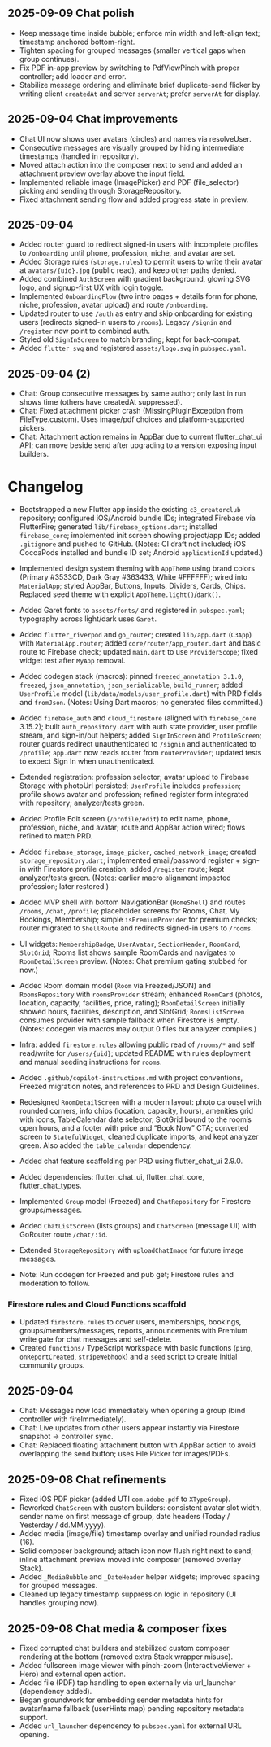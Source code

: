## 2025-09-09 Chat polish

- Keep message time inside bubble; enforce min width and left-align text; timestamp anchored bottom-right.
- Tighten spacing for grouped messages (smaller vertical gaps when group continues).
- Fix PDF in-app preview by switching to PdfViewPinch with proper controller; add loader and error.
- Stabilize message ordering and eliminate brief duplicate-send flicker by writing client `createdAt` and server `serverAt`; prefer `serverAt` for display.

## 2025-09-04 Chat improvements

- Chat UI now shows user avatars (circles) and names via resolveUser.
- Consecutive messages are visually grouped by hiding intermediate timestamps (handled in repository).
- Moved attach action into the composer next to send and added an attachment preview overlay above the input field.
- Implemented reliable image (ImagePicker) and PDF (file_selector) picking and sending through StorageRepository.
- Fixed attachment sending flow and added progress state in preview.

## 2025-09-04

- Added router guard to redirect signed-in users with incomplete profiles to `/onboarding` until phone, profession, niche, and avatar are set.
- Added Storage rules (`storage.rules`) to permit users to write their avatar at `avatars/{uid}.jpg` (public read), and keep other paths denied.
- Added combined `AuthScreen` with gradient background, glowing SVG logo, and signup-first UX with login toggle.
- Implemented `OnboardingFlow` (two intro pages + details form for phone, niche, profession, avatar upload) and route `/onboarding`.
- Updated router to use `/auth` as entry and skip onboarding for existing users (redirects signed-in users to `/rooms`). Legacy `/signin` and `/register` now point to combined auth.
- Styled old `SignInScreen` to match branding; kept for back-compat.
- Added `flutter_svg` and registered `assets/logo.svg` in `pubspec.yaml`.

## 2025-09-04 (2)

- Chat: Group consecutive messages by same author; only last in run shows time (others have createdAt suppressed).
- Chat: Fixed attachment picker crash (MissingPluginException from FileType.custom). Uses image/pdf choices and platform-supported pickers.
- Chat: Attachment action remains in AppBar due to current flutter_chat_ui API; can move beside send after upgrading to a version exposing input builders.

# Changelog

- Bootstrapped a new Flutter app inside the existing `c3_creatorclub` repository; configured iOS/Android bundle IDs; integrated Firebase via FlutterFire; generated `lib/firebase_options.dart`; installed `firebase_core`; implemented init screen showing project/app IDs; added `.gitignore` and pushed to GitHub. (Notes: CI draft not included; iOS CocoaPods installed and bundle ID set; Android `applicationId` updated.)
- Implemented design system theming with `AppTheme` using brand colors (Primary #3533CD, Dark Gray #363433, White #FFFFFF); wired into `MaterialApp`; styled AppBar, Buttons, Inputs, Dividers, Cards, Chips. Replaced seed theme with explicit `AppTheme.light()`/`dark()`.
- Added Garet fonts to `assets/fonts/` and registered in `pubspec.yaml`; typography across light/dark uses `Garet`.
- Added `flutter_riverpod` and `go_router`; created `lib/app.dart` (`C3App`) with `MaterialApp.router`; added `core/router/app_router.dart` and basic route to Firebase check; updated `main.dart` to use `ProviderScope`; fixed widget test after `MyApp` removal.
- Added codegen stack (macros): pinned `freezed_annotation 3.1.0`, `freezed`, `json_annotation`, `json_serializable`, `build_runner`; added `UserProfile` model (`lib/data/models/user_profile.dart`) with PRD fields and `fromJson`. (Notes: Using Dart macros; no generated files committed.)
- Added `firebase_auth` and `cloud_firestore` (aligned with `firebase_core` 3.15.2); built `auth_repository.dart` with auth state provider, user profile stream, and sign-in/out helpers; added `SignInScreen` and `ProfileScreen`; router guards redirect unauthenticated to `/signin` and authenticated to `/profile`; `app.dart` now reads router from `routerProvider`; updated tests to expect Sign In when unauthenticated.
- Extended registration: profession selector; avatar upload to Firebase Storage with photoUrl persisted; `UserProfile` includes `profession`; profile shows avatar and profession; refined register form integrated with repository; analyzer/tests green.
- Added Profile Edit screen (`/profile/edit`) to edit name, phone, profession, niche, and avatar; route and AppBar action wired; flows refined to match PRD.
- Added `firebase_storage`, `image_picker`, `cached_network_image`; created `storage_repository.dart`; implemented email/password register + sign-in with Firestore profile creation; added `/register` route; kept analyzer/tests green. (Notes: earlier macro alignment impacted profession; later restored.)
- Added MVP shell with bottom NavigationBar (`HomeShell`) and routes `/rooms`, `/chat`, `/profile`; placeholder screens for Rooms, Chat, My Bookings, Membership; simple `isPremiumProvider` for premium checks; router migrated to `ShellRoute` and redirects signed-in users to `/rooms`.
- UI widgets: `MembershipBadge`, `UserAvatar`, `SectionHeader`, `RoomCard`, `SlotGrid`; Rooms list shows sample RoomCards and navigates to `RoomDetailScreen` preview. (Notes: Chat premium gating stubbed for now.)
- Added Room domain model (`Room` via Freezed/JSON) and `RoomsRepository` with `roomsProvider` stream; enhanced `RoomCard` (photos, location, capacity, facilities, price, rating); `RoomDetailScreen` initially showed hours, facilities, description, and SlotGrid; `RoomsListScreen` consumes provider with sample fallback when Firestore is empty. (Notes: codegen via macros may output 0 files but analyzer compiles.)
- Infra: added `firestore.rules` allowing public read of `/rooms/*` and self read/write for `/users/{uid}`; updated README with rules deployment and manual seeding instructions for `rooms`.
- Added `.github/copilot-instructions.md` with project conventions, Freezed migration notes, and references to PRD and Design Guidelines.
- Redesigned `RoomDetailScreen` with a modern layout: photo carousel with rounded corners, info chips (location, capacity, hours), amenities grid with icons, TableCalendar date selector, SlotGrid bound to the room’s open hours, and a footer with price and “Book Now” CTA; converted screen to `StatefulWidget`, cleaned duplicate imports, and kept analyzer green. Also added the `table_calendar` dependency.

- Added chat feature scaffolding per PRD using flutter_chat_ui 2.9.0.
- Added dependencies: flutter_chat_ui, flutter_chat_core, flutter_chat_types.
- Implemented `Group` model (Freezed) and `ChatRepository` for Firestore groups/messages.
- Added `ChatListScreen` (lists groups) and `ChatScreen` (message UI) with GoRouter route `/chat/:id`.
- Extended `StorageRepository` with `uploadChatImage` for future image messages.
- Note: Run codegen for Freezed and pub get; Firestore rules and moderation to follow.

### Firestore rules and Cloud Functions scaffold

- Updated `firestore.rules` to cover users, memberships, bookings, groups/members/messages, reports, announcements with Premium write gate for chat messages and self-delete.
- Created `functions/` TypeScript workspace with basic functions (`ping`, `onReportCreated`, `stripeWebhook`) and a `seed` script to create initial community groups.

## 2025-09-04

- Chat: Messages now load immediately when opening a group (bind controller with fireImmediately).
- Chat: Live updates from other users appear instantly via Firestore snapshot -> controller sync.
- Chat: Replaced floating attachment button with AppBar action to avoid overlapping the send button; uses File Picker for images/PDFs.

## 2025-09-08 Chat refinements

- Fixed iOS PDF picker (added UTI `com.adobe.pdf` to `XTypeGroup`).
- Reworked `ChatScreen` with custom builders: consistent avatar slot width, sender name on first message of group, date headers (Today / Yesterday / dd.MM.yyyy).
- Added media (image/file) timestamp overlay and unified rounded radius (16).
- Solid composer background; attach icon now flush right next to send; inline attachment preview moved into composer (removed overlay Stack).
- Added `_MediaBubble` and `_DateHeader` helper widgets; improved spacing for grouped messages.
- Cleaned up legacy timestamp suppression logic in repository (UI handles grouping now).

## 2025-09-08 Chat media & composer fixes

- Fixed corrupted chat builders and stabilized custom composer rendering at the bottom (removed extra Stack wrapper misuse).
- Added fullscreen image viewer with pinch-zoom (InteractiveViewer + Hero) and external open action.
- Added file (PDF) tap handling to open externally via url_launcher (dependency added).
- Began groundwork for embedding sender metadata hints for avatar/name fallback (userHints map) pending repository metadata support.
- Added `url_launcher` dependency to `pubspec.yaml` for external URL opening.
